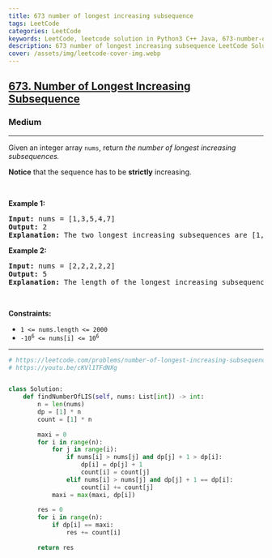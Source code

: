 ```yaml
---
title: 673 number of longest increasing subsequence
tags: LeetCode
categories: LeetCode
keywords: LeetCode, leetcode solution in Python3 C++ Java, 673-number-of-longest-increasing-subsequence solution
description: 673 number of longest increasing subsequence LeetCode Solution Explained
cover: /assets/img/leetcode-cover-img.webp
---
```





<h2><a href="https://leetcode.com/problems/number-of-longest-increasing-subsequence/">673. Number of Longest Increasing Subsequence</a></h2><h3>Medium</h3><hr><div><p>Given an integer array&nbsp;<code>nums</code>, return <em>the number of longest increasing subsequences.</em></p>

<p><strong>Notice</strong> that the sequence has to be <strong>strictly</strong> increasing.</p>

<p>&nbsp;</p>
<p><strong>Example 1:</strong></p>

<pre><strong>Input:</strong> nums = [1,3,5,4,7]
<strong>Output:</strong> 2
<strong>Explanation:</strong> The two longest increasing subsequences are [1, 3, 4, 7] and [1, 3, 5, 7].
</pre>

<p><strong>Example 2:</strong></p>

<pre><strong>Input:</strong> nums = [2,2,2,2,2]
<strong>Output:</strong> 5
<strong>Explanation:</strong> The length of the longest increasing subsequence is 1, and there are 5 increasing subsequences of length 1, so output 5.
</pre>

<p>&nbsp;</p>
<p><strong>Constraints:</strong></p>

<ul>
	<li><code>1 &lt;= nums.length &lt;= 2000</code></li>
	<li><code>-10<sup>6</sup> &lt;= nums[i] &lt;= 10<sup>6</sup></code></li>
</ul>
</div>

---




```python
# https://leetcode.com/problems/number-of-longest-increasing-subsequence/
# https://youtu.be/cKVl1TFdNXg


class Solution:
    def findNumberOfLIS(self, nums: List[int]) -> int:
        n = len(nums)
        dp = [1] * n
        count = [1] * n
        
        maxi = 0
        for i in range(n):
            for j in range(i):
                if nums[i] > nums[j] and dp[j] + 1 > dp[i]:
                    dp[i] = dp[j] + 1
                    count[i] = count[j]
                elif nums[i] > nums[j] and dp[j] + 1 == dp[i]:
                    count[i] += count[j]
            maxi = max(maxi, dp[i])
            
        res = 0
        for i in range(n):
            if dp[i] == maxi:
                res += count[i]
        
        return res
    
    
    
    
    
```
